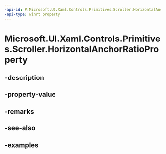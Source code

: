 ```yaml
---
-api-id: P:Microsoft.UI.Xaml.Controls.Primitives.Scroller.HorizontalAnchorRatioProperty
-api-type: winrt property
---
```


# Microsoft.UI.Xaml.Controls.Primitives.Scroller.HorizontalAnchorRatioProperty

<!--
public static Windows.UI.Xaml.DependencyProperty HorizontalAnchorRatioProperty { get; }
-->


## -description

## -property-value

## -remarks

## -see-also

## -examples


